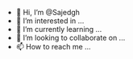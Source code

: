 - 👋 Hi, I’m @Sajedgh
- 👀 I’m interested in ...
- 🌱 I’m currently learning ...
- 💞️ I’m looking to collaborate on ...
- 📫 How to reach me ...

<!---
Sajedgh/Sajedgh is a ✨ special ✨ repository because its `README.md` (this file) appears on your GitHub profile.
You can click the Preview link to take a look at your changes.
--->
